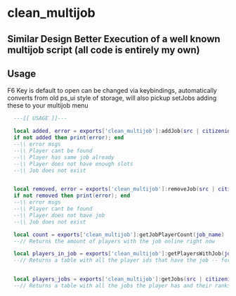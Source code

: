 
# clean_multijob 

## Similar Design Better Execution of a well known multijob script (all code is entirely my own)
 
## Usage 
F6 Key is default to open can be changed via keybindings, automatically converts from old ps_ui style of storage, will also pickup setJobs adding these to your multijob menu 


```lua
  ---[[ USAGE ]]--- 

  local added, error = exports['clean_multijob']:addJob(src | citizenid, job_name, job_rank)
  if not added then print(error); end 
  --\\ error msgs 
  --\\ Player cant be found
  --\\ Player has same job already
  --\\ Player does not have enough slots
  --\\ Job does not exist


  local removed, error = exports['clean_multijob']:removeJob(src | citizenid, job_name)
  if not removed then print(error); end
  --\\ error msgs
  --\\ Player cant be found
  --\\ Player does not have job
  --\\ Job does not exist

  local count = exports['clean_multijob']:getJobPlayerCount(job_name)
  --// Returns the amount of players with the job online right now 

  local players_in_job = exports['clean_multijob']:getPlayersWithJob(job_name)
  --// Returns a table with all the player ids that have the job -- for boss menu etc?


  local players_jobs = exports['clean_multijob']:getJobs(src | citizenid) 
  --// Returns a table with all the jobs the player has and their ranks
```

